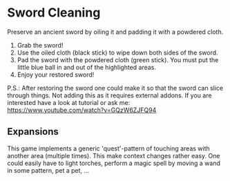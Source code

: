 # Sword Cleaning

Preserve an ancient sword by oiling it and padding it with a powdered cloth.

1. Grab the sword!
2. Use the oiled cloth (black stick) to wipe down both sides of the sword.
3. Pad the sword with the powdered cloth (green stick). You must put the little blue ball in and out of the highlighted areas.
4. Enjoy your restored sword!

P.S.: After restoring the sword one could make it so that the sword can slice through things. Not adding this as it requires external addons. If you are interested have a look at tutorial or ask me: https://www.youtube.com/watch?v=GQzW6ZJFQ94


## Expansions

This game implements a generic 'quest'-pattern of touching areas with another area (multiple times).
This make context changes rather easy. One could easily have to light torches, perform a magic spell by moving a wand in some pattern, pet a pet, ...